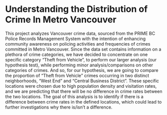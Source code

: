 # Understanding the Distribution of Crime In Metro Vancouver


This project analyzes Vancouver crime data, sourced from the PRIME BC Police Records Management System with the intention of enhancing community awareness on policing activities and frequencies of crimes committed in Metro Vancouver. Since the data set contains information on a plethora of crime categories, we have decided to concentrate on one specific category “Theft from Vehicle”, to perform our larger analysis (our hypothesis test), while performing minor analysis/comparisons on other categories of crimes. And so, for our hypothesis, we are going to compare the proportion of “Theft from Vehicle” crimes occurring in two distinct neighborhoods, “West End” and “Central Business District”. These specific locations were chosen due to high population density and visitation rates, and we are predicting that there will be no difference in crime rates between the two locations. The goal of this analysis is to identify if there is a difference between crime rates in the defined locations, which could lead to further investigations why there is/isn’t a difference.
